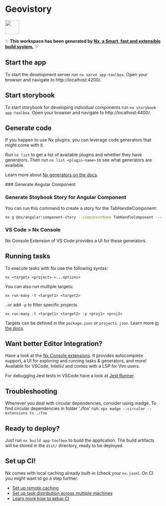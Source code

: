 # Geovistory

<a alt="Nx logo" href="https://nx.dev" target="_blank" rel="noreferrer"><img src="https://raw.githubusercontent.com/nrwl/nx/master/images/nx-logo.png" width="45"></a>

✨ **This workspace has been generated by [Nx, a Smart, fast and extensible build system.](https://nx.dev)** ✨

## Start the app

To start the development server run `nx serve app-toolbox`. Open your browser and navigate to http://localhost:4200/.

## Start storybook

To start storybook for developing individual components run `nx storybook app-toolbox`. Open your browser and navigate to http://localhost:4400/.

## Generate code

If you happen to use Nx plugins, you can leverage code generators that might come with it.

Run `nx list` to get a list of available plugins and whether they have generators. Then run `nx list <plugin-name>` to see what generators are available.

Learn more about [Nx generators on the docs](https://nx.dev/plugin-features/use-code-generators).

### Generate Angular Component

### Generate Stoybook Story for Angular Component

You can run this command to create a story for the TabHandleComponent:

```bash
nx g @nx/angular:component-story --componentName TabHandleComponent --componentPath ./src/app/components/layout/tab-layout/tab-handle --componentFileName tab-handle.component --projectPath ./apps/app-toolbox
```

### VS Code > Nx Console

Nx Console Extension of VS Code provides a UI for these generators.

## Running tasks

To execute tasks with Nx use the following syntax:

```
nx <target> <project> <...options>
```

You can also run multiple targets:

```
nx run-many -t <target1> <target2>
```

..or add `-p` to filter specific projects

```
nx run-many -t <target1> <target2> -p <proj1> <proj2>
```

Targets can be defined in the `package.json` or `projects.json`. Learn more [in the docs](https://nx.dev/core-features/run-tasks).

## Want better Editor Integration?

Have a look at the [Nx Console extensions](https://nx.dev/nx-console). It provides autocomplete support, a UI for exploring and running tasks & generators, and more! Available for VSCode, IntelliJ and comes with a LSP for Vim users.

For debugging Jest tests in VSCode have a look at [Jest Runner](https://marketplace.visualstudio.com/items?itemName=firsttris.vscode-jest-runner).

## Troubleshooting

Whenever you deal with circular dependencies, consider using madge. To find circular dependencies in folder './foo' run:
`npx madge --circular --extensions ts ./foo`

## Ready to deploy?

Just run `nx build app-toolbox` to build the application. The build artifacts will be stored in the `dist/` directory, ready to be deployed.

## Set up CI!

Nx comes with local caching already built-in (check your `nx.json`). On CI you might want to go a step further.

- [Set up remote caching](https://nx.dev/core-features/share-your-cache)
- [Set up task distribution across multiple machines](https://nx.dev/core-features/distribute-task-execution)
- [Learn more how to setup CI](https://nx.dev/recipes/ci)
